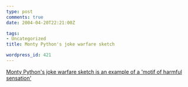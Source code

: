 ```yaml
---
type: post
comments: true
date: 2004-04-20T22:21:00Z

tags:
- Uncategorized
title: Monty Python's joke warfare sketch

wordpress_id: 421
---
```


[Monty Python's joke warfare sketch is an example of a 'motif of harmful sensation'](http://en.wikipedia.org/wiki/Motif_of_harmful_sensation)
